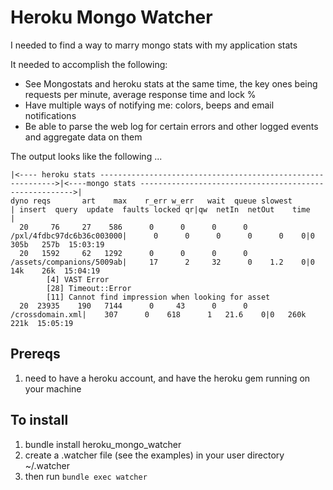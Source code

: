 # Heroku Mongo Watcher

I needed to find a way to marry mongo stats with my application stats

It needed to accomplish the following:

* See Mongostats and heroku stats at the same time, the key ones being requests per minute, average response time and lock %
* Have multiple ways of notifying me: colors, beeps and email notifications
* Be able to parse the web log for certain errors and other logged events and aggregate data on them

The output looks like the following ...

    |<---- heroku stats ------------------------------------------------------------>|<----mongo stats ------------------------------------------------------->|
    dyno reqs       art    max    r_err w_err   wait  queue slowest                  | insert  query  update  faults locked qr|qw  netIn  netOut    time       |
      20     76     27    586      0      0      0      0   /pxl/4fdbc97dc6b36c003000|      0      0      0      0      0    0|0   305b   257b  15:03:19
      20   1592     62   1292      0      0      0      0   /assets/companions/5009ab|     17      2     32      0    1.2    0|0    14k    26k  15:04:19
    		[4] VAST Error
    		[28] Timeout::Error
    		[11] Cannot find impression when looking for asset
      20  23935    190   7144      0     43      0      0            /crossdomain.xml|    307      0    618      1   21.6    0|0   260k   221k  15:05:19

## Prereqs

1. need to have a heroku account, and have the heroku gem running on your machine

## To install

1. bundle install heroku_mongo_watcher
2. create a .watcher file (see the examples) in your user directory ~/.watcher
3. then run `bundle exec watcher`
